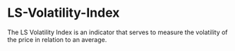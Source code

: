 # LS-Volatility-Index
The LS Volatility Index is an indicator that serves to measure the volatility of the price in relation to an average.
